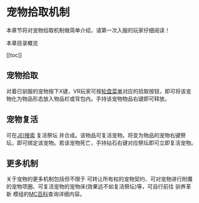 # 宠物拾取机制

本章节将对宠物拾取机制做简单介绍，请第一次入服的玩家仔细阅读！

本章目录概览

[[toc]]


## 宠物拾取

对着已驯服的宠物按下X键，VR玩家可按[轮盘菜单](/vrbtn.md#轮盘菜单说明)对应的拾取按钮，即可将该宠物化为物品形态放入物品栏或背包内。手持该宠物物品右键即可释放。

## 宠物复活

可在[JEI搜索](/know.md#JEI合成配方查询) 复活祭坛 并合成。该物品可复活宠物。将变为物品的宠物右键祭坛，即可绑定该宠物。若该宠物死亡，手持钻石右键对应祭坛即可立即复活宠物。

## 更多机制

关于宠物的更多机制包括但不限于 可转让所有权的宠物契约、可对宠物进行附魔的宠物项圈、可复活宠物的宠物床(效果远不如复活祭坛)等，可自行前往 驯养革新 模组的[MC百科](https://www.mcmod.cn/class/5827.html)查询详细内容。